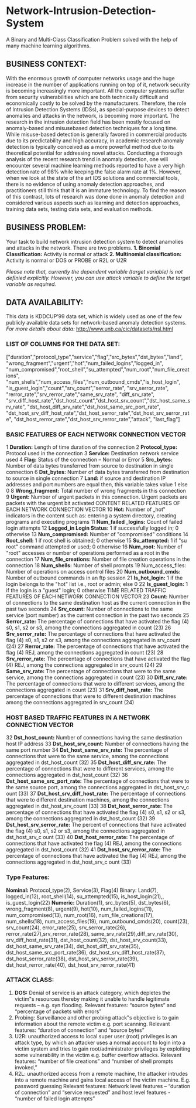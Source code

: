 # Network-Intrusion-Detection-System
A Binary and Multi-Class Classification Problem solved with the help of many machine learning algorithms.

## BUSINESS CONTEXT:
  With the enormous growth of computer networks usage and the huge increase in the number of applications running on top of it, network security is becoming increasingly more important. All the computer systems suffer from security vulnerabilities which are both technically difficult and economically costly to be solved by the manufacturers. Therefore, the role of Intrusion Detection Systems (IDSs), as special-purpose devices to detect anomalies and attacks in the network, is becoming more important. The research in the intrusion detection field has been mostly focused on anomaly-based and misusebased detection techniques for a long time. While misuse-based detection is generally favored in commercial products due to its predictability and high accuracy, in academic research anomaly detection is typically conceived as a more powerful method due to its theoretical potential for addressing novel attacks. Conducting a thorough analysis of the recent research trend in anomaly detection, one will encounter several machine learning methods reported to have a very high detection rate of 98% while keeping the false alarm rate at 1%. However, when we look at the state of the art IDS solutions and commercial tools, there is no evidence of using anomaly detection approaches, and practitioners still think that it is an immature technology. To find the reason of this contrast, lots of research was done done in anomaly detection and considered various aspects such as learning and detection approaches, training data sets, testing data sets, and evaluation methods.
  
## BUSINESS PROBLEM:
  Your task to build network intrusion detection system to detect anamolies and attacks in the network. There are two problems.
  **1. Binomial Classification:** Activity is normal or attack
  **2. Multinomial classification:** Activity is normal or DOS or PROBE or R2L or U2R 
  
  *Please note that, currently the dependent variable (target variable) is not definied explicitly. However, you can use attack variable to define the target variable as required.* 
 
## DATA AVAILABILITY:
  This data is KDDCUP’99 data set, which is widely used as one of the few publicly available data sets for network-based anomaly detection systems.
 *For more details about data:* http://www.unb.ca/cic/datasets/nsl.html 
 
  ### LIST OF COLUMNS FOR THE DATA SET:
  ["duration","protocol_type","service","flag","src_bytes","dst_bytes","land", "wrong_fragment","urgent","hot","num_failed_logins","logged_in", "num_compromised","root_shell","su_attempted","num_root","num_file_creations", "num_shells","num_access_files","num_outbound_cmds","is_host_login", "is_guest_login","count","srv_count","serror_rate", "srv_serror_rate", "rerror_rate","srv_rerror_rate","same_srv_rate", "diff_srv_rate",
"srv_diff_host_rate","dst_host_count","dst_host_srv_count","dst_host_same_srv_rate", "dst_host_diff_srv_rate","dst_host_same_src_port_rate", "dst_host_srv_diff_host_rate","dst_host_serror_rate","dst_host_srv_serror_rate", "dst_host_rerror_rate","dst_host_srv_rerror_rate","attack", "last_flag"]

### BASIC FEATURES OF EACH NETWORK CONNECTION VECTOR
1 **Duration:** Length of time duration of the connection
2 **Protocol_type:** Protocol used in the connection 
3 **Service:** Destination network service used 
4 **Flag:** Status of the connection – Normal or Error 
5 **Src_bytes:** Number of data bytes transferred from source to destination in single connection 
6 **Dst_bytes:** Number of data bytes transferred from destination to source in single connection 
7 **Land:** if source and destination IP addresses and port numbers are equal then, this variable takes value 1 else 0 
8 **Wrong_fragment:** Total number of wrong fragments in this connection 
9 **Urgent:** Number of urgent packets in this connection. Urgent packets are packets with the urgent bit activated CONTENT RELATED FEATURES OF EACH NETWORK CONNECTION VECTOR 
10 **Hot:** Number of „hot‟ indicators in the content such as: entering a system directory, creating programs and executing programs 
11 **Num_failed _logins:** Count of failed login attempts 
12 **Logged_in Login Status:** 1 if successfully logged in; 0 otherwise 
13 **Num_compromised:** Number of "compromised" conditions 
14 **Root_shell:** 1 if root shell is obtained; 0 otherwise 
15 **Su_attempted:** 1 if "su root" command attempted or used; 0 otherwise 
16 **Num_root:** Number of "root" accesses or number of operations performed as a root in the connection 
17 **Num_file_creations:** Number of file creation operations in the connection 
18 **Num_shells:** Number of shell prompts 19 Num_access_files: Number of operations on access control files 
20 **Num_outbound_cmds:** Number of outbound commands in an ftp session 
21 **Is_hot_login:** 1 if the login belongs to the "hot" list i.e., root or admin; else 0 
22 **Is_guest_login:** 1 if the login is a "guest" login; 0 otherwise TIME RELATED TRAFFIC FEATURES OF EACH NETWORK CONNECTION VECTOR 
23 **Count:** Number of connections to the same destination host as the current connection in the past two seconds 
24 **Srv_count:** Number of connections to the same service (port number) as the current connection in the past two seconds 
25 **Serror_rate:** The percentage of connections that have activated the flag (4) s0, s1, s2 or s3, among the connections aggregated in count (23) 
26 **Srv_serror_rate:** The percentage of connections that have activated the flag (4) s0, s1, s2 or s3, among the connections aggregated in srv_count (24) 
27 **Rerror_rate:** The percentage of connections that have activated the flag (4) REJ, among the connections aggregated in count (23) 
28 **Srv_rerror_rate:** The percentage of connections that have activated the flag (4) REJ, among the connections aggregated in srv_count (24) 
29 **Same_srv_rate:** The percentage of connections that were to the same service, among the connections aggregated in count (23) 
30 **Diff_srv_rate:** The percentage of connections that were to different services, among the connections aggregated in count (23)
31 **Srv_diff_host_rate:** The percentage of connections that were to different destination machines among the connections aggregated in srv_count (24) 

### HOST BASED TRAFFIC FEATURES IN A NETWORK CONNECTION VECTOR 
32 **Dst_host_count:** Number of connections having the same destination host IP address 
33 **Dst_host_srv_count:** Number of connections having the same port number 
34 **Dst_host_same_srv_rate:** The percentage of connections that were to the same service, among the connections aggregated in dst_host_count (32) 
35 **Dst_host_diff_srv_rate:** The percentage of connections that were to different services, among the connections aggregated in dst_host_count (32) 
36 **Dst_host_same_src_port_rate:** The percentage of connections that were to the same source port, among the connections aggregated in dst_host_srv_c ount (33) 
37 **Dst_host_srv_diff_host_rate:** The percentage of connections that were to different destination machines, among the connections aggregated in dst_host_srv_count (33) 
38 **Dst_host_serror_rate:** The percentage of connections that have activated the flag (4) s0, s1, s2 or s3, among the connections aggregated in dst_host_count (32) 
39 **Dst_host_srv_serror_rate:** The percent of connections that have activated the flag (4) s0, s1, s2 or s3, among the connections aggregated in dst_host_srv_c ount (33) 
40 **Dst_host_rerror_rate:** The percentage of connections that have activated the flag (4) REJ, among the connections aggregated in dst_host_count (32) 
41 **Dst_host_srv_rerror_rate:** The percentage of connections that have activated the flag (4) REJ, among the connections aggregated in dst_host_srv_c ount (33) 

### Type Features: 
**Nominal:** Protocol_type(2), Service(3), Flag(4) Binary: Land(7), logged_in(12), root_shell(14), su_attempted(15), is_host_login(21),, is_guest_login(22) 
**Numeric:** Duration(1), src_bytes(5), dst_bytes(6), wrong_fragment(8), urgent(9), hot(10), num_failed_logins(11), num_compromised(13), num_root(16), num_file_creations(17), num_shells(18), num_access_files(19), num_outbound_cmds(20), count(23), srv_count(24), error_rate(25), srv_serror_rate(26), rerror_rate(27),srv_rerror_rate(28), same_srv_rate(29),diff_srv_rate(30), srv_diff_host_rate(31), dst_host_count(32), dst_host_srv_count(33), dst_host_same_srv_rate(34), dst_host_diff_srv_rate(35), dst_host_same_src_port_rate(36), dst_host_srv_diff_host_rate(37), dst_host_serror_rate(38), dst_host_srv_serror_rate(39), dst_host_rerror_rate(40), dst_host_srv_rerror_rate(41) 

### ATTACK CLASS:
1.  **DOS:** Denial of service is an attack category, which depletes the victim‟s resources thereby making it unable to handle legitimate requests – e.g. syn flooding. Relevant features: “source bytes” and “percentage of packets with errors”
2.  Probing: Surveillance and other probing attack‟s objective is to gain information about the remote victim e.g. port scanning. Relevant features: “duration of connection” and “source bytes” 
3.  U2R: unauthorized access to local super user (root) privileges is an attack type, by which an attacker uses a normal account to login into a victim system and tries to gain root/administrator privileges by exploiting some vulnerability in the victim e.g. buffer overflow attacks. Relevant features: “number of file creations” and “number of shell prompts invoked,” 
4.  R2L: unauthorized access from a remote machine, the attacker intrudes into a remote machine and gains local access of the victim machine. E.g. password guessing Relevant features: Network level features – “duration of connection” and “service requested” and host level features - “number of failed login attempts”
